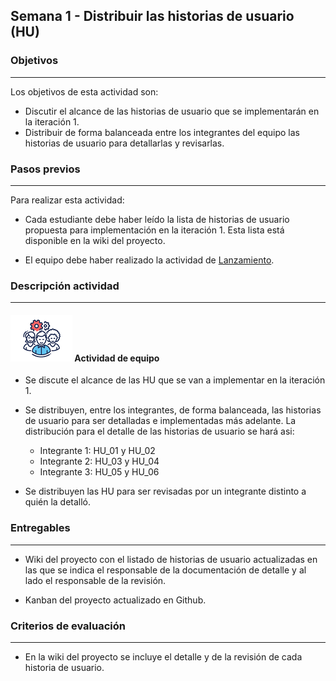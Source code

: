 ## Semana 1 - Distribuir las historias de usuario (HU)

### Objetivos

---

Los objetivos de esta actividad son:

- Discutir el alcance de las historias de usuario que se implementarán en la iteración 1.
- Distribuir de forma balanceada entre los integrantes del equipo las historias de usuario para detallarlas y revisarlas.

### Pasos previos

---

Para realizar esta actividad:

- Cada estudiante debe haber leído la lista de historias de usuario propuesta para implementación en la iteración 1. Esta lista está disponible en la wiki del proyecto.

- El equipo debe haber realizado la actividad de [Lanzamiento](https://ticsw.github.io/mt1_guias_proyecto/semanas/semana1/s1_lanzamiento).

### Descripción actividad

---

#### ![](./../../assets/images/grupo.png) Actividad de equipo

- Se discute el alcance de las HU que se van a implementar en la iteración 1.

- Se distribuyen, entre los integrantes, de forma balanceada, las historias de usuario para ser detalladas e implementadas más adelante. La distribución para el detalle de las historias de usuario se hará asi:

  - Integrante 1: HU_01 y HU_02
  - Integrante 2: HU_03 y HU_04
  - Integrante 3: HU_05 y HU_06

- Se distribuyen las HU para ser revisadas por un integrante distinto a quién la detalló.

### Entregables

---

- Wiki del proyecto con el listado de historias de usuario actualizadas en las que se indica
  el responsable de la documentación de detalle y al lado el responsable de la revisión.

- Kanban del proyecto actualizado en Github.

### Criterios de evaluación

---

- En la wiki del proyecto se incluye el detalle y de la revisión de cada historia de usuario.
